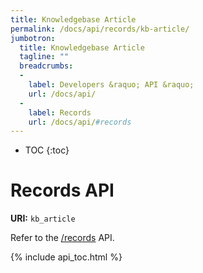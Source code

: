 ```yaml
---
title: Knowledgebase Article
permalink: /docs/api/records/kb-article/
jumbotron:
  title: Knowledgebase Article
  tagline: ""
  breadcrumbs:
  -
    label: Developers &raquo; API &raquo;
    url: /docs/api/
  -
    label: Records
    url: /docs/api/#records
---
```


* TOC
{:toc}

# Records API

**URI:** `kb_article`

Refer to the [/records](/docs/api/modules/records/) API.

{% include api_toc.html %}
